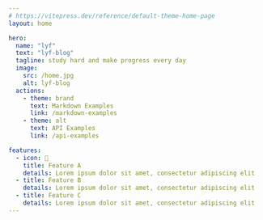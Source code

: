 ```yaml
---
# https://vitepress.dev/reference/default-theme-home-page
layout: home

hero:
  name: "lyf"
  text: "lyf-blog"
  tagline: study hard and make progress every day
  image:
    src: /home.jpg
    alt: lyf-blog
  actions:
    - theme: brand
      text: Markdown Examples
      link: /markdown-examples
    - theme: alt
      text: API Examples
      link: /api-examples

features:
  - icon: 📝
    title: Feature A
    details: Lorem ipsum dolor sit amet, consectetur adipiscing elit
  - title: Feature B
    details: Lorem ipsum dolor sit amet, consectetur adipiscing elit
  - title: Feature C
    details: Lorem ipsum dolor sit amet, consectetur adipiscing elit
---
```

